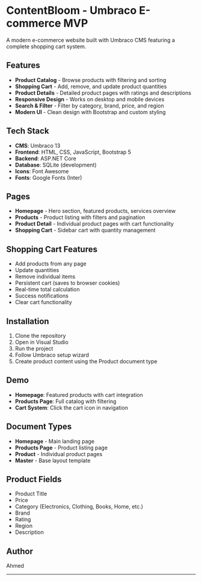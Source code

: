 # ContentBloom - Umbraco E-commerce MVP

A modern e-commerce website built with Umbraco CMS featuring a complete shopping cart system.

## Features

- **Product Catalog** - Browse products with filtering and sorting
- **Shopping Cart** - Add, remove, and update product quantities
- **Product Details** - Detailed product pages with ratings and descriptions
- **Responsive Design** - Works on desktop and mobile devices
- **Search & Filter** - Filter by category, brand, price, and region
- **Modern UI** - Clean design with Bootstrap and custom styling

## Tech Stack

- **CMS**: Umbraco 13
- **Frontend**: HTML, CSS, JavaScript, Bootstrap 5
- **Backend**: ASP.NET Core
- **Database**: SQLite (development)
- **Icons**: Font Awesome
- **Fonts**: Google Fonts (Inter)

## Pages

- **Homepage** - Hero section, featured products, services overview
- **Products** - Product listing with filters and pagination
- **Product Detail** - Individual product pages with cart functionality
- **Shopping Cart** - Sidebar cart with quantity management

## Shopping Cart Features

- Add products from any page
- Update quantities
- Remove individual items
- Persistent cart (saves to browser cookies)
- Real-time total calculation
- Success notifications
- Clear cart functionality

## Installation

1. Clone the repository
2. Open in Visual Studio
3. Run the project
4. Follow Umbraco setup wizard
5. Create product content using the Product document type

## Demo

- **Homepage**: Featured products with cart integration
- **Products Page**: Full catalog with filtering
- **Cart System**: Click the cart icon in navigation

## Document Types

- **Homepage** - Main landing page
- **Products Page** - Product listing page  
- **Product** - Individual product pages
- **Master** - Base layout template

## Product Fields

- Product Title
- Price
- Category (Electronics, Clothing, Books, Home, etc.)
- Brand
- Rating
- Region
- Description

## Author

Ahmed

---